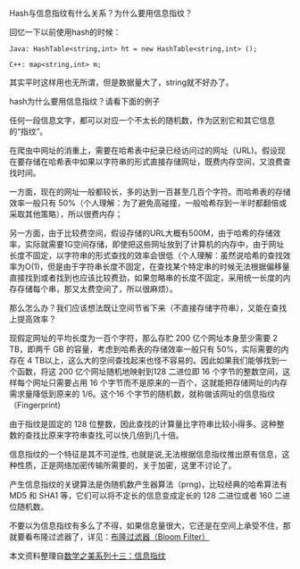 Hash与信息指纹有什么关系？为什么要用信息指纹？

回忆一下以前使用hash的时候：

```
Java: HashTable<string,int> ht = new HashTable<string,int> ();
 
C++: map<string,int> m;
```

其实平时这样用也无所谓，但是数据量大了，string就不好办了。

hash为什么要用信息指纹？请看下面的例子

任何一段信息文字，都可以对应一个不太长的随机数，作为区别它和其它信息的“指纹”。

在爬虫中网址的消重上，需要在哈希表中纪录已经访问过的网址（URL)。假设现在要存储在哈希表中如果以字符串的形式直接存储网址，既费内存空间，又浪费查找时间。

一方面，现在的网址一般都较长，多的达到一百甚至几百个字符。而哈希表的存储效率一般只有 50%（个人理解：为了避免高碰撞，一般哈希存到一半时都翻倍或采取其他策略），所以很费内存；

另一方面，由于比较费空间，假设存储的URL大概有500M，由于哈希的存储效率，实际就需要1G空间存储，即使把这些网址放到了计算机的内存中，由于网址长度不固定，以字符串的形式查找的效率会很低（个人理解：虽然说哈希的查找效率为O(1)，但是由于字符串长度不固定，在查找某个特定串的时候无法根据偏移量直接找到或者找到也应该比较费劲，如果忽略串的长度不固定，采用统一长度的内存存储每个串，那又太费空间了，所以很麻烦）。

那么怎么办？我们应该想法既让空间节省下来（不直接存储字符串），又能在查找上提高效率？

现假定网址的平均长度为一百个字符，那么存贮 200 亿个网址本身至少需要 2 TB，即两千 GB 的容量，考虑到哈希表的存储效率一般只有 50%，实际需要的内存在 4 TB以上，这么大的空间查找起来也怪不容易的。因此如果我们能够找到一个函数，将这 200 亿个网址随机地映射到128 二进位即 16 个字节的整数空间，这样每个网址只需要占用 16 个字节而不是原来的一百个，这就能把存储网址的内存需求量降低到原来的 1/6。这个16 个字节的随机数，就称做该网址的信息指纹（Fingerprint)

由于指纹是固定的 128 位整数，因此查找的计算量比字符串比较小得多。这种整数的查找比原来字符串查找,可以快几倍到几十倍。

信息指纹的一个特征是其不可逆性, 也就是说,无法根据信息指纹推出原有信息，这种性质，正是网络加密传输所需要的，关于加密，这里不讨论了。

产生信息指纹的关键算法是伪随机数产生器算法（prng)，比较经典的哈希算法有 MD5 和 SHA1 等，它们可以将不定长的信息变成定长的 128 二进位或者 160 二进位随机数。

不要以为信息指纹有多么了不得，如果信息量很大，它还是在空间上承受不住，那就要看布隆过滤器了，详见：[布隆过滤器（Bloom Filter）](https://github.com/fupengfei058/article-collection/blob/master/%E4%BB%8E%E5%93%88%E5%B8%8C%E5%88%B0%E5%B8%83%E9%9A%86%E8%BF%87%E6%BB%A4%E5%99%A8.md)

本文资料整理自[数学之美系列十三：信息指纹](http://www.google.com.hk/ggblog/googlechinablog/2006/08/blog-post_8115.html)
